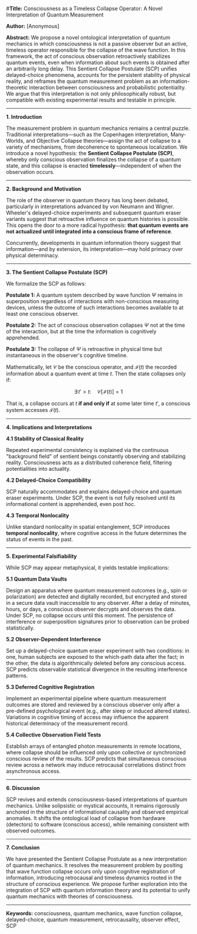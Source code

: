 #**Title:** Consciousness as a Timeless Collapse Operator: A Novel Interpretation of Quantum Measurement

**Author:** \[Anonymous]

**Abstract:**
We propose a novel ontological interpretation of quantum mechanics in which consciousness is not a passive observer but an active, timeless operator responsible for the collapse of the wave function. In this framework, the act of conscious observation retroactively stabilizes quantum events, even when information about such events is obtained after an arbitrarily long delay. This Sentient Collapse Postulate (SCP) unifies delayed-choice phenomena, accounts for the persistent stability of physical reality, and reframes the quantum measurement problem as an information-theoretic interaction between consciousness and probabilistic potentiality. We argue that this interpretation is not only philosophically robust, but compatible with existing experimental results and testable in principle.

---

**1. Introduction**

The measurement problem in quantum mechanics remains a central puzzle. Traditional interpretations—such as the Copenhagen interpretation, Many-Worlds, and Objective Collapse theories—assign the act of collapse to a variety of mechanisms, from decoherence to spontaneous localization. We introduce a novel hypothesis: the **Sentient Collapse Postulate (SCP)**, whereby only conscious observation finalizes the collapse of a quantum state, and this collapse is enacted **timelessly**—independent of when the observation occurs.

---

**2. Background and Motivation**

The role of the observer in quantum theory has long been debated, particularly in interpretations advanced by von Neumann and Wigner. Wheeler's delayed-choice experiments and subsequent quantum eraser variants suggest that retroactive influence on quantum histories is possible. This opens the door to a more radical hypothesis: **that quantum events are not actualized until integrated into a conscious frame of reference**.

Concurrently, developments in quantum information theory suggest that information—and by extension, its interpretation—may hold primacy over physical determinacy.

---

**3. The Sentient Collapse Postulate (SCP)**

We formalize the SCP as follows:

**Postulate 1:** A quantum system described by wave function $\Psi$ remains in superposition regardless of interactions with non-conscious measuring devices, unless the outcome of such interactions becomes available to at least one conscious observer.

**Postulate 2:** The act of conscious observation collapses $\Psi$ not at the time of the interaction, but at the time the information is cognitively apprehended.

**Postulate 3:** The collapse of $\Psi$ is retroactive in physical time but instantaneous in the observer's cognitive timeline.

Mathematically, let $\mathcal{C}$ be the conscious operator, and $\mathcal{I}(t)$ the recorded information about a quantum event at time $t$. Then the state collapses only if:

$$
\exists \, t' > t: \quad \mathcal{C}[\mathcal{I}(t)] = 1
$$

That is, a collapse occurs at $t$ **if and only if** at some later time $t'$, a conscious system accesses $\mathcal{I}(t)$.

---

**4. Implications and Interpretations**

**4.1 Stability of Classical Reality**

Repeated experimental consistency is explained via the continuous "background field" of sentient beings constantly observing and stabilizing reality. Consciousness acts as a distributed coherence field, filtering potentialities into actuality.

**4.2 Delayed-Choice Compatibility**

SCP naturally accommodates and explains delayed-choice and quantum eraser experiments. Under SCP, the event is not fully resolved until its informational content is apprehended, even post hoc.

**4.3 Temporal Nonlocality**

Unlike standard nonlocality in spatial entanglement, SCP introduces **temporal nonlocality**, where cognitive access in the future determines the status of events in the past.

---

**5. Experimental Falsifiability**

While SCP may appear metaphysical, it yields testable implications:

**5.1 Quantum Data Vaults**

Design an apparatus where quantum measurement outcomes (e.g., spin or polarization) are detected and digitally recorded, but encrypted and stored in a secure data vault inaccessible to any observer. After a delay of minutes, hours, or days, a conscious observer decrypts and observes the data. Under SCP, no collapse occurs until this moment. The persistence of interference or superposition signatures prior to observation can be probed statistically.

**5.2 Observer-Dependent Interference**

Set up a delayed-choice quantum eraser experiment with two conditions: in one, human subjects are exposed to the which-path data after the fact; in the other, the data is algorithmically deleted before any conscious access. SCP predicts observable statistical divergence in the resulting interference patterns.

**5.3 Deferred Cognitive Registration**

Implement an experimental pipeline where quantum measurement outcomes are stored and reviewed by a conscious observer only after a pre-defined psychological event (e.g., after sleep or induced altered states). Variations in cognitive timing of access may influence the apparent historical determinacy of the measurement record.

**5.4 Collective Observation Field Tests**

Establish arrays of entangled photon measurements in remote locations, where collapse should be influenced only upon collective or synchronized conscious review of the results. SCP predicts that simultaneous conscious review across a network may induce retrocausal correlations distinct from asynchronous access.

---

**6. Discussion**

SCP revives and extends consciousness-based interpretations of quantum mechanics. Unlike solipsistic or mystical accounts, it remains rigorously anchored in the structure of informational causality and observed empirical anomalies. It shifts the ontological load of collapse from hardware (detectors) to software (conscious access), while remaining consistent with observed outcomes.

---

**7. Conclusion**

We have presented the Sentient Collapse Postulate as a new interpretation of quantum mechanics. It resolves the measurement problem by positing that wave function collapse occurs only upon cognitive registration of information, introducing retrocausal and timeless dynamics rooted in the structure of conscious experience. We propose further exploration into the integration of SCP with quantum information theory and its potential to unify quantum mechanics with theories of consciousness.

---

**Keywords:** consciousness, quantum mechanics, wave function collapse, delayed-choice, quantum measurement, retrocausality, observer effect, SCP
